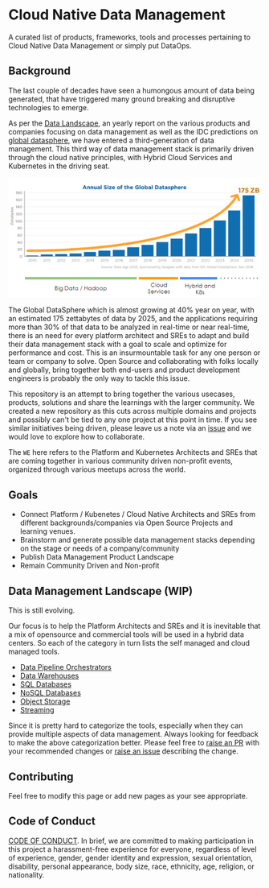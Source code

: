 # Cloud Native Data Management 

A curated list of products, frameworks, tools and processes pertaining to Cloud Native Data Management or simply put DataOps. 

## Background
The last couple of decades have seen a humongous amount of data being generated, that have triggered many ground breaking and disruptive technologies to emerge. 

As per the [Data Landscape](https://mattturck.com/data2019/), an yearly report on the various products and companies focusing on data management as well as the IDC predictions on [global datasphere](https://www.seagate.com/in/en/our-story/data-age-2025/), we have entered a third-generation of data management. This third way of data management stack is primarily driven through the cloud native principles, with Hybrid Cloud Services and Kubernetes in the driving seat. 

![Global Datashere](./_static/datasphere.png "Cloud Native Data Management")

The Global DataSphere which is almost growing at 40% year on year, with an estimated 175 zettabytes of data by 2025, and the applications requiring more than 30% of that data to be analyzed in real-time or near real-time, there is an need for every platform architect and SREs to adapt and build their data management stack with a goal to scale and optimize for performance and cost. This is an insurmountable task for any one person or team or company to solve. Open Source and collaborating with folks locally and globally, bring together both end-users and product development engineers is probably the only way to tackle this issue.

This repository is an attempt to bring together the various usecases, products, solutions and share the learnings with the larger community. We created a new repository as this cuts across multiple domains and projects and possibly can't be tied to any one project at this point in time. If you see similar initiatives being driven, please leave us a note via an [issue](https://github.com/oss-bootcamp/dataops/pulls) and we would love to explore how to collaborate. 

The `WE` here refers to the Platform and Kubernetes Architects and SREs that are coming together in various community driven non-profit events, organized through various meetups across the world. 

## Goals

- Connect Platform / Kubenetes / Cloud Native Architects and SREs from different backgrounds/companies via Open Source Projects and learning venues. 
- Brainstorm and generate possible data management stacks depending on the stage or needs of a company/community
- Publish Data Management Product Landscape
- Remain Community Driven and Non-profit

## Data Management Landscape (WIP)

This is still evolving. 

Our focus is to help the Platform Architects and SREs and it is inevitable that a mix of opensource and commercial tools will be used in a hybrid data centers. So each of the category in turn lists the self managed and cloud managed tools. 

- [Data Pipeline Orchestrators](./data-pipelines.md)
- [Data Warehouses](./data-warehouses.md)
- [SQL Databases](./databases-sql.md)
- [NoSQL Databases](./databases-nosql.md)
- [Object Storage](./databases-objectstorage.md)
- [Streaming](./streaming.md)

Since it is pretty hard to categorize the tools, especially when they can provide multiple aspects of data management. Always looking for feedback to make the above categorization better. Please feel free to [raise an PR](https://github.com/oss-bootcamp/dataops/pulls) with your recommended changes or [raise an issue](https://github.com/oss-bootcamp/dataops/issues/new) describing the change.

## Contributing

Feel free to modify this page or add new pages as your see appropriate. 

## Code of Conduct

[CODE OF CONDUCT](./CODE_OF_CONDUCT.md). In brief, we are committed to making participation in this project a harassment-free experience for everyone, regardless of level of experience, gender, gender identity and expression, sexual orientation, disability, personal appearance, body size, race, ethnicity, age, religion, or nationality.


